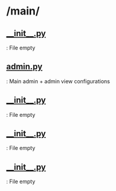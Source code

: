 # /main/

## [\_\_init\_\_.py](./__init__.md)

:   File empty

## [admin.py](./admin.md)

:   Main admin + admin view configurations

## [\_\_init\_\_.py](./__init__.md)

:   File empty

## [\_\_init\_\_.py](./__init__.md)

:   File empty

## [\_\_init\_\_.py](./__init__.md)

:   File empty
